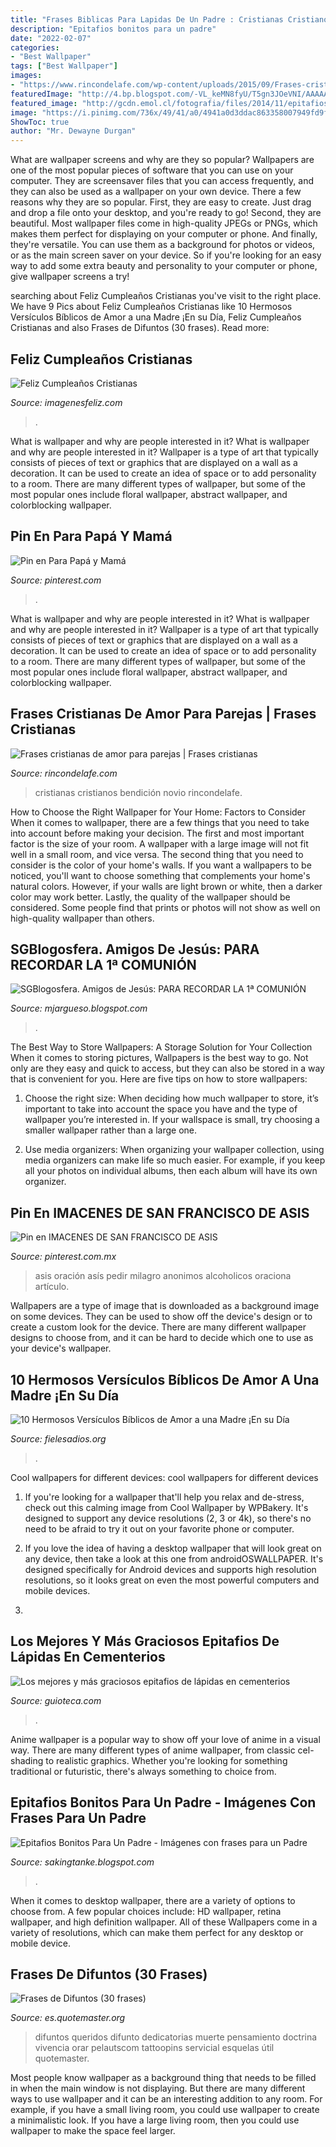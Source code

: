 ```yaml
---
title: "Frases Biblicas Para Lapidas De Un Padre : Cristianas Cristianos Bendición Novio Rincondelafe"
description: "Epitafios bonitos para un padre"
date: "2022-02-07"
categories:
- "Best Wallpaper"
tags: ["Best Wallpaper"]
images:
- "https://www.rincondelafe.com/wp-content/uploads/2015/09/Frases-cristianas-de-amor-para-parejas4.jpg"
featuredImage: "http://4.bp.blogspot.com/-VL_keMN8fyU/T5gn3JOeVNI/AAAAAAAAn4g/bvf_ZW0u81U/s1600/Recordatorio.jpg"
featured_image: "http://gcdn.emol.cl/fotografia/files/2014/11/epitafios-fotos-14.jpg"
image: "https://i.pinimg.com/736x/49/41/a0/4941a0d3ddac863358007949fd9f1204.jpg"
ShowToc: true
author: "Mr. Dewayne Durgan"
---
```



What are wallpaper screens and why are they so popular?
Wallpapers are one of the most popular pieces of software that you can use on your computer. They are screensaver files that you can access frequently, and they can also be used as a wallpaper on your own device. There a few reasons why they are so popular. First, they are easy to create. Just drag and drop a file onto your desktop, and you're ready to go! Second, they are beautiful. Most wallpaper files come in high-quality JPEGs or PNGs, which makes them perfect for displaying on your computer or phone. And finally, they're versatile. You can use them as a background for photos or videos, or as the main screen saver on your device. So if you're looking for an easy way to add some extra beauty and personality to your computer or phone, give wallpaper screens a try!

	

		
searching about Feliz Cumpleaños Cristianas you've visit to the right place. We have 9 Pics about Feliz Cumpleaños Cristianas like 10 Hermosos Versículos Bíblicos de Amor a una Madre ¡En su Día, Feliz Cumpleaños Cristianas and also Frases de Difuntos (30 frases). Read more:
		
    
## Feliz Cumpleaños Cristianas

<img loading=lazy src="http://2.bp.blogspot.com/-x_qNA0MO1mY/WlalQ1lymaI/AAAAAAABtYY/kpbqLEWMT0IQ_PXcsFOC65ye_A8ngs49wCK4BGAYYCw/s1600/feliz-cumpleanos-cristiano-letra.jpg" onerror="this.onerror=null;this.src='https://tse4.mm.bing.net/th?id=OIP.k2J51MgoOoSCo6fTPpUJLAHaHa&amp;pid=15.1';" alt="Feliz Cumpleaños Cristianas">

_Source: imagenesfeliz.com_

>. 

	

What is wallpaper and why are people interested in it?
What is wallpaper and why are people interested in it?
Wallpaper is a type of art that typically consists of pieces of text or graphics that are displayed on a wall as a decoration. It can be used to create an idea of space or to add personality to a room. There are many different types of wallpaper, but some of the most popular ones include floral wallpaper, abstract wallpaper, and colorblocking wallpaper.

    
## Pin En Para Papá Y Mamá

<img loading=lazy src="https://i.pinimg.com/736x/49/41/a0/4941a0d3ddac863358007949fd9f1204.jpg" onerror="this.onerror=null;this.src='https://tse3.mm.bing.net/th?id=OIP.NmqzMaduTTUdkHENintIOwHaHD&amp;pid=15.1';" alt="Pin en Para Papá y Mamá">

_Source: pinterest.com_

>. 

	

What is wallpaper and why are people interested in it?
What is wallpaper and why are people interested in it?
Wallpaper is a type of art that typically consists of pieces of text or graphics that are displayed on a wall as a decoration. It can be used to create an idea of space or to add personality to a room. There are many different types of wallpaper, but some of the most popular ones include floral wallpaper, abstract wallpaper, and colorblocking wallpaper.

    
## Frases Cristianas De Amor Para Parejas | Frases Cristianas

<img loading=lazy src="https://www.rincondelafe.com/wp-content/uploads/2015/09/Frases-cristianas-de-amor-para-parejas4.jpg" onerror="this.onerror=null;this.src='https://tse2.mm.bing.net/th?id=OIP.rdRT7VEJf_pTh1jHVPeSuAHaHa&amp;pid=15.1';" alt="Frases cristianas de amor para parejas | Frases cristianas">

_Source: rincondelafe.com_

>cristianas cristianos bendición novio rincondelafe. 

	

How to Choose the Right Wallpaper for Your Home: Factors to Consider
When it comes to wallpaper, there are a few things that you need to take into account before making your decision. The first and most important factor is the size of your room. A wallpaper with a large image will not fit well in a small room, and vice versa. 
The second thing that you need to consider is the color of your home's walls. If you want a wallpapers to be noticed, you'll want to choose something that complements your home's natural colors. However, if your walls are light brown or white, then a darker color may work better. 
Lastly, the quality of the wallpaper should be considered. Some people find that prints or photos will not show as well on high-quality wallpaper than others.

    
## SGBlogosfera. Amigos De Jesús: PARA RECORDAR LA 1ª COMUNIÓN

<img loading=lazy src="http://4.bp.blogspot.com/-VL_keMN8fyU/T5gn3JOeVNI/AAAAAAAAn4g/bvf_ZW0u81U/s1600/Recordatorio.jpg" onerror="this.onerror=null;this.src='https://tse2.mm.bing.net/th?id=OIP.3TrQe0aKvr--4TF_DgtKmQAAAA&amp;pid=15.1';" alt="SGBlogosfera. Amigos de Jesús: PARA RECORDAR LA 1ª COMUNIÓN">

_Source: mjargueso.blogspot.com_

>. 

	

The Best Way to Store Wallpapers: A Storage Solution for Your Collection
When it comes to storing pictures, Wallpapers is the best way to go. Not only are they easy and quick to access, but they can also be stored in a way that is convenient for you. Here are five tips on how to store wallpapers:
1) Choose the right size: When deciding how much wallpaper to store, it’s important to take into account the space you have and the type of wallpaper you’re interested in. If your wallspace is small, try choosing a smaller wallpaper rather than a large one.

2) Use media organizers: When organizing your wallpaper collection, using media organizers can make life so much easier. For example, if you keep all your photos on individual albums, then each album will have its own organizer.

    
## Pin En IMACENES DE SAN FRANCISCO DE ASIS

<img loading=lazy src="https://i.pinimg.com/736x/79/3d/df/793ddffca8961e9942500b153e636be8.jpg" onerror="this.onerror=null;this.src='https://tse1.mm.bing.net/th?id=OIP.fcilmNdJuuzH3W4vOjefOAHaKQ&amp;pid=15.1';" alt="Pin en IMACENES DE SAN FRANCISCO DE ASIS">

_Source: pinterest.com.mx_

>asis oración asís pedir milagro anonimos alcoholicos oraciona artículo. 

	

Wallpapers are a type of image that is downloaded as a background image on some devices. They can be used to show off the device's design or to create a custom look for the device. There are many different wallpaper designs to choose from, and it can be hard to decide which one to use as your device's wallpaper.

    
## 10 Hermosos Versículos Bíblicos De Amor A Una Madre ¡En Su Día

<img loading=lazy src="https://fielesadios.org/wp-content/uploads/2020/06/FD3652-cabecera-1.jpg" onerror="this.onerror=null;this.src='https://tse1.mm.bing.net/th?id=OIP.b2JFOj6l41me4kQatEMdTAHaEK&amp;pid=15.1';" alt="10 Hermosos Versículos Bíblicos de Amor a una Madre ¡En su Día">

_Source: fielesadios.org_

>. 

	

Cool wallpapers for different devices:
cool wallpapers for different devices 

1. If you're looking for a wallpaper that'll help you relax and de-stress, check out this calming image from Cool Wallpaper by WPBakery. It's designed to support any device resolutions (2, 3 or 4k), so there's no need to be afraid to try it out on your favorite phone or computer.

2. If you love the idea of having a desktop wallpaper that will look great on any device, then take a look at this one from androidOSWALLPAPER. It's designed specifically for Android devices and supports high resolution resolutions, so it looks great on even the most powerful computers and mobile devices.

3.

    
## Los Mejores Y Más Graciosos Epitafios De Lápidas En Cementerios

<img loading=lazy src="http://gcdn.emol.cl/fotografia/files/2014/11/epitafios-fotos-14.jpg" onerror="this.onerror=null;this.src='https://tse2.mm.bing.net/th?id=OIP.kNveHHTIJW4HkAzxlMNVnQHaGV&amp;pid=15.1';" alt="Los mejores y más graciosos epitafios de lápidas en cementerios">

_Source: guioteca.com_

>. 

	

Anime wallpaper is a popular way to show off your love of anime in a visual way. There are many different types of anime wallpaper, from classic cel-shading to realistic graphics. Whether you're looking for something traditional or futuristic, there's always something to choice from.

    
## Epitafios Bonitos Para Un Padre - Imágenes Con Frases Para Un Padre

<img loading=lazy src="https://i.pinimg.com/736x/ce/47/45/ce474510c23308573699128b7d98aa8f.jpg" onerror="this.onerror=null;this.src='https://tse3.mm.bing.net/th?id=OIP.rfzDDLqqgpcEzzai9eh5xQAAAA&amp;pid=15.1';" alt="Epitafios Bonitos Para Un Padre - Imágenes con frases para un Padre">

_Source: sakingtanke.blogspot.com_

>. 

	

When it comes to desktop wallpaper, there are a variety of options to choose from. A few popular choices include: HD wallpaper, retina wallpaper, and high definition wallpaper. All of these Wallpapers come in a variety of resolutions, which can make them perfect for any desktop or mobile device. 

    
## Frases De Difuntos (30 Frases)

<img loading=lazy src="https://es.quotemaster.org/images/67/67b18010d5f8e705d0614c757352c011.png" onerror="this.onerror=null;this.src='https://tse2.mm.bing.net/th?id=OIP.10wiMRo8basTIwE2c7e1lgHaF-&amp;pid=15.1';" alt="Frases de Difuntos (30 frases)">

_Source: es.quotemaster.org_

>difuntos queridos difunto dedicatorias muerte pensamiento doctrina vivencia orar pelautscom tattoopins servicial esquelas útil quotemaster. 

	

Most people know wallpaper as a background thing that needs to be filled in when the main window is not displaying. But there are many different ways to use wallpaper and it can be an interesting addition to any room. For example, if you have a small living room, you could use wallpaper to create a minimalistic look. If you have a large living room, then you could use wallpaper to make the space feel larger.

